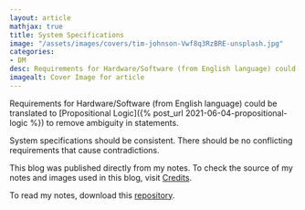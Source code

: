 ```yaml
---
layout: article
mathjax: true
title: System Specifications
image: "/assets/images/covers/tim-johnson-Vwf8q3RzBRE-unsplash.jpg"
categories:
- DM
desc: Requirements for Hardware/Software (from English language) could be translated to Propositional Logic to remove ambiguity in statements. 
imagealt: Cover Image for article
---
```


Requirements for Hardware/Software (from English language) could be translated to [Propositional Logic]({% post_url 2021-06-04-propositional-logic %}) to remove ambiguity in statements.

System specifications should be consistent. There should be no conflicting requirements that cause contradictions.

This blog was published directly from my notes.
To check the source of my notes and images used in this blog, visit <a href="/credits.html" target="_blank">Credits</a>.

To read my notes, download this <a href="https://github.com/bovem/CS" target="blank">repository</a>.